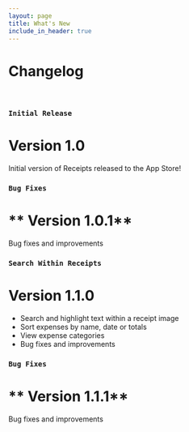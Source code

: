 ```yaml
---
layout: page
title: What's New
include_in_header: true
---
```


# Changelog
<!-- Here you can keep a changelog for your app. Edit the markdown based CHANGELOG.md which is located in the _pages directory. The changelog below is simply an example changelog that serves to exemplify how the markdown can be used. You can be as creative as you want with the markdown. -->

<br>

### `Initial Release`
# **Version 1.0**
Initial version of Receipts released to the App Store!

### `Bug Fixes`
# ** Version 1.0.1**
Bug fixes and improvements

### `Search Within Receipts`
# **Version 1.1.0**
- Search and highlight text within a receipt image
- Sort expenses by name, date or totals
- View expense categories
- Bug fixes and improvements

### `Bug Fixes`
# ** Version 1.1.1**
Bug fixes and improvements